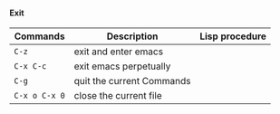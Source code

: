 #### Exit

| Commands 		| Description 				                     		     | Lisp procedure 	 | 
|---------------|------------------------------------------------------------|-------------------|
|`C-z`          | exit and enter emacs  								     |                   |
|`C-x C-c`      | exit emacs perpetually									 |					 |
|`C-g`          | quit the current Commands                                  |					 |
|`C-x o C-x 0`  | close the current file 									 |                   |
